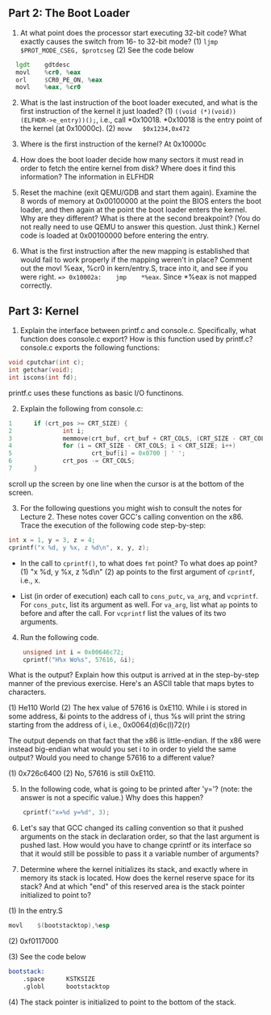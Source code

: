 ## Part 2: The Boot Loader
1. At what point does the processor start executing 32-bit code? What exactly causes the switch from 16- to 32-bit mode?
(1) `ljmp    $PROT_MODE_CSEG, $protcseg`
(2) See the code below
```asm
  lgdt    gdtdesc
  movl    %cr0, %eax
  orl     $CR0_PE_ON, %eax
  movl    %eax, %cr0
```

2. What is the last instruction of the boot loader executed, and what is the first instruction of the kernel it just loaded?
(1) `((void (*)(void)) (ELFHDR->e_entry))();`, i.e., call *0x10018. *0x10018 is the entry point of the kernel (at 0x10000c). 
(2) `movw   $0x1234,0x472`

3. Where is the first instruction of the kernel?
At 0x10000c

4. How does the boot loader decide how many sectors it must read in order to fetch the entire kernel from disk? Where does it find this information?
The information in ELFHDR

5. Reset the machine (exit QEMU/GDB and start them again). Examine the 8 words of memory at 0x00100000 at the point the BIOS enters the boot loader, and then again at the point the boot loader enters the kernel. Why are they different? What is there at the second breakpoint? (You do not really need to use QEMU to answer this question. Just think.)
Kernel code is loaded at 0x00100000 before entering the entry.

6. What is the first instruction after the new mapping is established that would fail to work properly if the mapping weren't in place? Comment out the movl %eax, %cr0 in kern/entry.S, trace into it, and see if you were right.
`=> 0x10002a:    jmp    *%eax`. Since *%eax is not mapped correctly.

## Part 3: Kernel
1. Explain the interface between printf.c and console.c. Specifically, what function does console.c export? How is this function used by printf.c?
console.c exports the following functions:

```c
void cputchar(int c);
int	getchar(void);
int	iscons(int fd);
```

printf.c uses these functions as basic I/O functinons.

2. Explain the following from console.c:
```c
1      if (crt_pos >= CRT_SIZE) {
2              int i;
3              memmove(crt_buf, crt_buf + CRT_COLS, (CRT_SIZE - CRT_COLS) * sizeof(uint16_t));
4              for (i = CRT_SIZE - CRT_COLS; i < CRT_SIZE; i++)
5                      crt_buf[i] = 0x0700 | ' ';
6              crt_pos -= CRT_COLS;
7      }
```
scroll up the screen by one line when the cursor is at the bottom of the screen.

3. For the following questions you might wish to consult the notes for Lecture 2. These notes cover GCC's calling convention on the x86.
Trace the execution of the following code step-by-step:

```c
int x = 1, y = 3, z = 4;
cprintf("x %d, y %x, z %d\n", x, y, z);
```

- In the call to `cprintf()`, to what does `fmt` point? To what does ap point?
(1) "x %d, y %x, z %d\n"
(2) ap points to the first argument of `cprintf`, i.e., x.

- List (in order of execution) each call to `cons_putc`, `va_arg`, and `vcprintf`. For `cons_putc`, list its argument as well. For `va_arg`, list what `ap` points to before and after the call. For `vcprintf` list the values of its two arguments.

4. Run the following code.

```c
    unsigned int i = 0x00646c72;
    cprintf("H%x Wo%s", 57616, &i);
```

What is the output? Explain how this output is arrived at in the step-by-step manner of the previous exercise. Here's an ASCII table that maps bytes to characters.

(1) He110 World (2) The hex value of 57616 is 0xE110. While i is stored in some address, &i points to the address of i, thus %s will print the string starting from the address of i, i.e., 0x0064(d)6c(l)72(r)

The output depends on that fact that the x86 is little-endian. If the x86 were instead big-endian what would you set i to in order to yield the same output? Would you need to change 57616 to a different value?

(1) 0x726c6400 (2) No, 57616 is still 0xE110.

5. In the following code, what is going to be printed after 'y='? (note: the answer is not a specific value.) Why does this happen?
```c
    cprintf("x=%d y=%d", 3);
```

6. Let's say that GCC changed its calling convention so that it pushed arguments on the stack in declaration order, so that the last argument is pushed last. How would you have to change cprintf or its interface so that it would still be possible to pass it a variable number of arguments?

7. Determine where the kernel initializes its stack, and exactly where in memory its stack is located. How does the kernel reserve space for its stack? And at which "end" of this reserved area is the stack pointer initialized to point to?

(1) In the entry.S
```asm
movl	$(bootstacktop),%esp
```

(2) 0xf0117000

(3) See the code below
```asm
bootstack:
	.space		KSTKSIZE
	.globl		bootstacktop   
```

(4) The stack pointer is initialized to point to the bottom of the stack.
